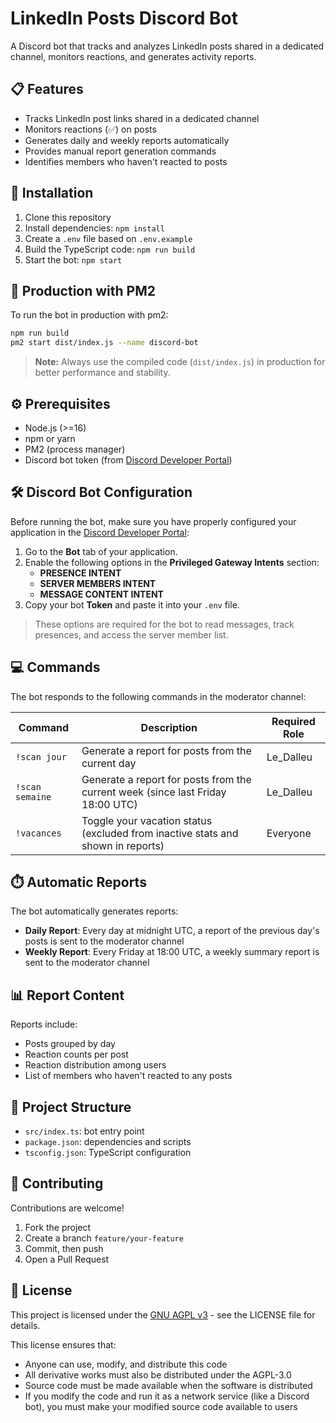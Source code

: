 # LinkedIn Posts Discord Bot

A Discord bot that tracks and analyzes LinkedIn posts shared in a dedicated channel, monitors reactions, and generates activity reports.

## 📋 Features

- Tracks LinkedIn post links shared in a dedicated channel
- Monitors reactions (✅) on posts
- Generates daily and weekly reports automatically
- Provides manual report generation commands
- Identifies members who haven't reacted to posts

## 🚀 Installation

1. Clone this repository
2. Install dependencies: `npm install`
3. Create a `.env` file based on `.env.example`
4. Build the TypeScript code: `npm run build`
5. Start the bot: `npm start`

## 🚀 Production with PM2

To run the bot in production with pm2:

```bash
npm run build
pm2 start dist/index.js --name discord-bot
```

> **Note:** Always use the compiled code (`dist/index.js`) in production for better performance and stability.

## ⚙️ Prerequisites

- Node.js (>=16)
- npm or yarn
- PM2 (process manager)
- Discord bot token (from [Discord Developer Portal](https://discord.com/developers/applications))

## 🛠️ Discord Bot Configuration

Before running the bot, make sure you have properly configured your application in the [Discord Developer Portal](https://discord.com/developers/applications):

1. Go to the **Bot** tab of your application.
2. Enable the following options in the **Privileged Gateway Intents** section:
   - **PRESENCE INTENT**
   - **SERVER MEMBERS INTENT**
   - **MESSAGE CONTENT INTENT**
3. Copy your bot **Token** and paste it into your `.env` file.

> These options are required for the bot to read messages, track presences, and access the server member list.

## 💻 Commands

The bot responds to the following commands in the moderator channel:

| Command | Description | Required Role |
|---------|-------------|--------------|
| `!scan jour` | Generate a report for posts from the current day | Le_Dalleu |
| `!scan semaine` | Generate a report for posts from the current week (since last Friday 18:00 UTC) | Le_Dalleu |
| `!vacances` | Toggle your vacation status (excluded from inactive stats and shown in reports) | Everyone |

## ⏱️ Automatic Reports

The bot automatically generates reports:

- **Daily Report**: Every day at midnight UTC, a report of the previous day's posts is sent to the moderator channel
- **Weekly Report**: Every Friday at 18:00 UTC, a weekly summary report is sent to the moderator channel

## 📊 Report Content

Reports include:
- Posts grouped by day
- Reaction counts per post
- Reaction distribution among users
- List of members who haven't reacted to any posts

## 📁 Project Structure

- `src/index.ts`: bot entry point
- `package.json`: dependencies and scripts
- `tsconfig.json`: TypeScript configuration

## 🤝 Contributing

Contributions are welcome!

1. Fork the project
2. Create a branch `feature/your-feature`
3. Commit, then push
4. Open a Pull Request

## 📄 License

This project is licensed under the [GNU AGPL v3](LICENSE) - see the LICENSE file for details.

This license ensures that:
- Anyone can use, modify, and distribute this code
- All derivative works must also be distributed under the AGPL-3.0
- Source code must be made available when the software is distributed
- If you modify the code and run it as a network service (like a Discord bot), you must make your modified source code available to users
